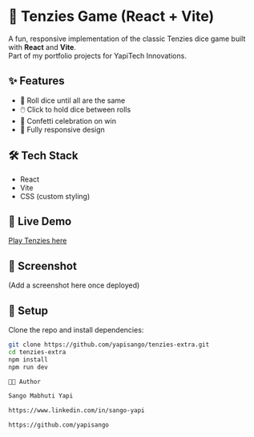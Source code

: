 # 🎲 Tenzies Game (React + Vite)

A fun, responsive implementation of the classic Tenzies dice game built with **React** and **Vite**.  
Part of my portfolio projects for YapiTech Innovations.

## ✨ Features
- 🎲 Roll dice until all are the same  
- 🖱️ Click to hold dice between rolls  
- 🎉 Confetti celebration on win  
- 📱 Fully responsive design  

## 🛠️ Tech Stack
- React
- Vite
- CSS (custom styling)

## 🚀 Live Demo
[Play Tenzies here](https://marvelous-rabanadas-9f1670.netlify.app)  

## 📸 Screenshot
(Add a screenshot here once deployed)

## 📂 Setup
Clone the repo and install dependencies:
```bash
git clone https://github.com/yapisango/tenzies-extra.git
cd tenzies-extra
npm install
npm run dev

👨‍💻 Author

Sango Mabhuti Yapi

https://www.linkedin.com/in/sango-yapi

https://github.com/yapisango